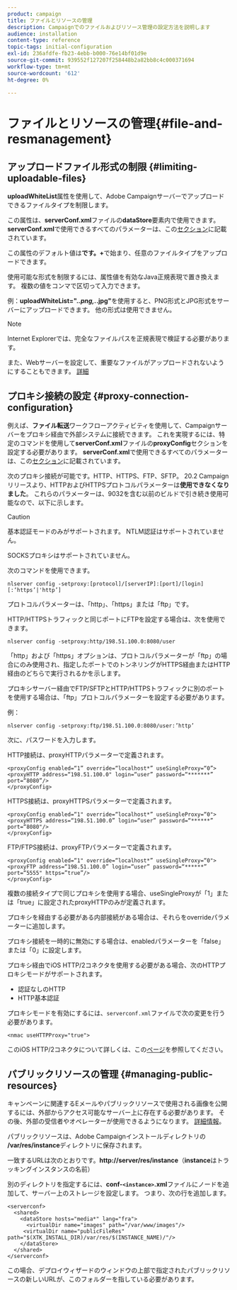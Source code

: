 ```yaml
---
product: campaign
title: ファイルとリソースの管理
description: Campaignでのファイルおよびリソース管理の設定方法を説明します
audience: installation
content-type: reference
topic-tags: initial-configuration
exl-id: 236afdfe-fb23-4ebb-b000-76e14bf01d9e
source-git-commit: 939552f127207f258448b2a82bb8c4c000371694
workflow-type: tm+mt
source-wordcount: '612'
ht-degree: 0%

---
```


# ファイルとリソースの管理{#file-and-resmanagement}

## アップロードファイル形式の制限 {#limiting-uploadable-files}

**uploadWhiteList**&#x200B;属性を使用して、Adobe Campaignサーバーでアップロードできるファイルタイプを制限します。

この属性は、**serverConf.xml**&#x200B;ファイルの&#x200B;**dataStore**&#x200B;要素内で使用できます。 **serverConf.xml**&#x200B;で使用できるすべてのパラメーターは、この[セクション](../../installation/using/the-server-configuration-file.md)に記載されています。

この属性のデフォルト値は&#x200B;**です。+**&#x200B;で始まり、任意のファイルタイプをアップロードできます。

使用可能な形式を制限するには、属性値を有効なJava正規表現で置き換えます。 複数の値をコンマで区切って入力できます。

例：**uploadWhiteList=&quot;.*.png,.*.jpg&quot;**&#x200B;を使用すると、PNG形式とJPG形式をサーバーにアップロードできます。 他の形式は使用できません。

>[!NOTE]
>
>Internet Explorerでは、完全なファイルパスを正規表現で検証する必要があります。

また、Webサーバーを設定して、重要なファイルがアップロードされないようにすることもできます。 [詳細](web-server-configuration.md)

## プロキシ接続の設定 {#proxy-connection-configuration}

例えば、**ファイル転送**&#x200B;ワークフローアクティビティを使用して、Campaignサーバーをプロキシ経由で外部システムに接続できます。 これを実現するには、特定のコマンドを使用して&#x200B;**serverConf.xml**&#x200B;ファイルの&#x200B;**proxyConfig**&#x200B;セクションを設定する必要があります。 **serverConf.xml**&#x200B;で使用できるすべてのパラメーターは、この[セクション](../../installation/using/the-server-configuration-file.md)に記載されています。

次のプロキシ接続が可能です。HTTP、HTTPS、FTP、SFTP。 20.2 Campaignリリースより、HTTPおよびHTTPSプロトコルパラメーターは&#x200B;**使用できなくなりました**。 これらのパラメーターは、9032を含む以前のビルドで引き続き使用可能なので、以下に示します。

>[!CAUTION]
>
>基本認証モードのみがサポートされます。 NTLM認証はサポートされていません。
>
>SOCKSプロキシはサポートされていません。


次のコマンドを使用できます。

```
nlserver config -setproxy:[protocol]/[serverIP]:[port]/[login][:‘https’|'http’]
```

プロトコルパラメーターは、「http」、「https」または「ftp」です。

HTTP/HTTPSトラフィックと同じポートにFTPを設定する場合は、次を使用できます。

```
nlserver config -setproxy:http/198.51.100.0:8080/user
```

「http」および「https」オプションは、プロトコルパラメーターが「ftp」の場合にのみ使用され、指定したポートでのトンネリングがHTTPS経由またはHTTP経由のどちらで実行されるかを示します。

プロキシサーバー経由でFTP/SFTPとHTTP/HTTPSトラフィックに別のポートを使用する場合は、「ftp」プロトコルパラメーターを設定する必要があります。


例：

```
nlserver config -setproxy:ftp/198.51.100.0:8080/user:’http’
```

次に、パスワードを入力します。

HTTP接続は、proxyHTTPパラメーターで定義されます。

```
<proxyConfig enabled=“1” override=“localhost*” useSingleProxy=“0”>
<proxyHTTP address=“198.51.100.0" login=“user” password=“*******” port=“8080”/>
</proxyConfig>
```

HTTPS接続は、proxyHTTPSパラメーターで定義されます。

```
<proxyConfig enabled=“1" override=“localhost*” useSingleProxy=“0">
<proxyHTTPS address=“198.51.100.0” login=“user” password=“******” port=“8080"/>
</proxyConfig>
```

FTP/FTPS接続は、proxyFTPパラメーターで定義されます。

```
<proxyConfig enabled=“1" override=“localhost*” useSingleProxy=“0">
<proxyFTP address=“198.51.100.0” login=“user” password=“******” port=“5555" https=”true”/>
</proxyConfig>
```

複数の接続タイプで同じプロキシを使用する場合、useSingleProxyが「1」または「true」に設定されたproxyHTTPのみが定義されます。

プロキシを経由する必要がある内部接続がある場合は、それらをoverrideパラメーターに追加します。

プロキシ接続を一時的に無効にする場合は、enabledパラメーターを「false」または「0」に設定します。

プロキシ経由でiOS HTTP/2コネクタを使用する必要がある場合、次のHTTPプロキシモードがサポートされます。

* 認証なしのHTTP
* HTTP基本認証

プロキシモードを有効にするには、`serverconf.xml`ファイルで次の変更を行う必要があります。

```
<nmac useHTTPProxy="true">
```

このiOS HTTP/2コネクタについて詳しくは、この[ページ](../../delivery/using/about-mobile-app-channel.md)を参照してください。

## パブリックリソースの管理 {#managing-public-resources}

キャンペーンに関連するEメールやパブリックリソースで使用される画像を公開するには、外部からアクセス可能なサーバー上に存在する必要があります。 その後、外部の受信者やオペレーターが使用できるようになります。 [詳細情報](../../installation/using/deploying-an-instance.md#managing-public-resources)。

パブリックリソースは、Adobe Campaignインストールディレクトリの&#x200B;**/var/res/instance**&#x200B;ディレクトリに保存されます。

一致するURLは次のとおりです。**http://server/res/instance**（**instance**&#x200B;はトラッキングインスタンスの名前）

別のディレクトリを指定するには、**conf-`<instance>`.xml**&#x200B;ファイルにノードを追加して、サーバー上のストレージを設定します。 つまり、次の行を追加します。

```
<serverconf>
  <shared>
    <dataStore hosts="media*" lang="fra">
      <virtualDir name="images" path="/var/www/images"/>
     <virtualDir name="publicFileRes" path="$(XTK_INSTALL_DIR)/var/res/$(INSTANCE_NAME)/"/>
    </dataStore>
  </shared>
</serverconf>
```

この場合、デプロイウィザードのウィンドウの上部で指定されたパブリックリソースの新しいURLが、このフォルダーを指している必要があります。
